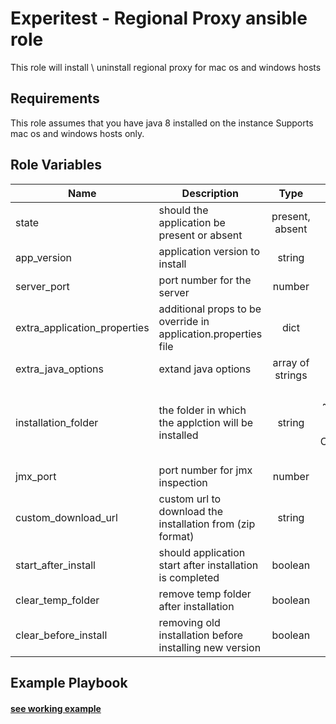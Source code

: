 Experitest - Regional Proxy ansible role
=========

This role will install \ uninstall regional proxy for mac os and windows hosts

Requirements
------------

This role assumes that you have java 8 installed on the instance
Supports mac os and windows hosts only.

Role Variables
--------------

| Name | Description | Type | Default | Required |
|------|-------------|:----:|:-----:|:-----:|
| state | should the application be present or absent | present, absent | present | no |
| app_version | application version to install | string | 12.4.5403 | no |
| server_port | port number for the server | number | 8085 | no |
| extra_application_properties | additional props to be override in application.properties file | dict | {} | no |
| extra_java_options | extand java options | array of strings | [] | no |
| installation_folder | the folder in which the applction will be installed | string | for mac: ~/experitest/regional-proxy-version <br> for windows: C:\\Experitest\\regional-proxy-version  | no |
| jmx_port | port number for jmx inspection | number | 51239 | no |
| custom_download_url | custom url to download the installation from (zip format) | string |  | no |
| start_after_install | should application start after installation is completed | boolean | True | no |
| clear_temp_folder | remove temp folder after installation | boolean | False | no |
| clear_before_install | removing old installation before installing new version | boolean | False | no |

Example Playbook
----------------

#### [see working example](/example)
